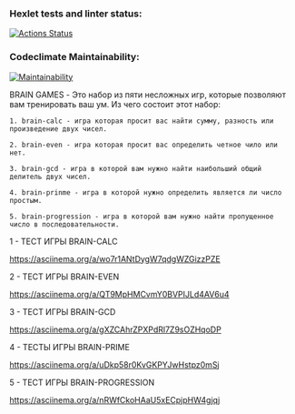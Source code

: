 ### Hexlet tests and linter status:
[![Actions Status](https://github.com/D1lex1/python-project-49/actions/workflows/hexlet-check.yml/badge.svg)](https://github.com/D1lex1/python-project-49/actions)


### Codeclimate Maintainability:
[![Maintainability](https://api.codeclimate.com/v1/badges/d5a163aac0d0bebd2e90/maintainability)](https://codeclimate.com/github/D1lex1/python-project-49/maintainability)


BRAIN GAMES - Это набор из пяти несложных игр, которые позволяют вам тренировать ваш ум. Из чего состоит этот набор:

    1. brain-calc - игра которая просит вас найти сумму, разность или произведение двух чисел.

    2. brain-even - игра которая просит вас определить четное чило или нет.

    3. brain-gcd - игра в которой вам нужно найти наибольший общий делитель двух чисел.

    4. brain-prinme - игра в которой нужно определить является ли число простым.

    5. brain-progression - игра в которой вам нужно найти пропущенное число в последовательности.

    

1 - ТЕСТ ИГРЫ BRAIN-CALC

https://asciinema.org/a/wo7r1ANtDygW7qdgWZGizzPZE


2 - ТЕСТ ИГРЫ BRAIN-EVEN

https://asciinema.org/a/QT9MpHMCvmY0BVPIJLd4AV6u4


3 - ТЕСТ ИГРЫ BRAIN-GCD

https://asciinema.org/a/gXZCAhrZPXPdRl7Z9sOZHqoDP


4 - ТЕСТЫ ИГРЫ BRAIN-PRIME

https://asciinema.org/a/uDkp58r0KvGKPYJwHstpz0mSj


5 - ТЕСТ ИГРЫ BRAIN-PROGRESSION

https://asciinema.org/a/nRWfCkoHAaU5xECpjpHW4gjqj